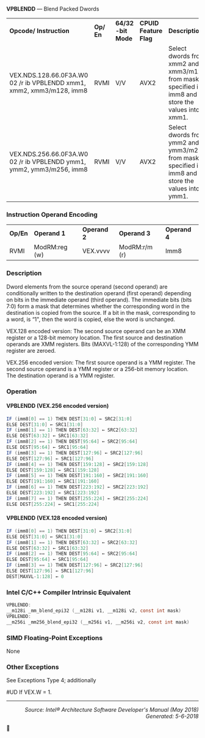 <b>VPBLENDD</b> —  Blend Packed Dwords
<table>
	<tr>
		<td><b>Opcode/ Instruction</b></td>
		<td><b>Op/ En</b></td>
		<td><b>64/32 -bit Mode</b></td>
		<td><b>CPUID Feature Flag</b></td>
		<td><b>Description</b></td>
	</tr>
	<tr>
		<td>VEX.NDS.128.66.0F3A.W0 02 /r ib VPBLENDD xmm1, xmm2, xmm3/m128, imm8</td>
		<td>RVMI</td>
		<td>V/V</td>
		<td>AVX2</td>
		<td>Select dwords from xmm2 and xmm3/m128 from mask specified in imm8 and store the values into xmm1.</td>
	</tr>
	<tr>
		<td>VEX.NDS.256.66.0F3A.W0 02 /r ib VPBLENDD ymm1, ymm2, ymm3/m256, imm8</td>
		<td>RVMI</td>
		<td>V/V</td>
		<td>AVX2</td>
		<td>Select dwords from ymm2 and ymm3/m256 from mask specified in imm8 and store the values into ymm1.</td>
	</tr>
</table>


### Instruction Operand Encoding
<table>
	<tr>
		<td><b>Op/En</b></td>
		<td><b>Operand 1</b></td>
		<td><b>Operand 2</b></td>
		<td><b>Operand 3</b></td>
		<td><b>Operand 4</b></td>
	</tr>
	<tr>
		<td>RVMI</td>
		<td>ModRM:reg (w)</td>
		<td>VEX.vvvv</td>
		<td>ModRM:r/m (r)</td>
		<td>Imm8</td>
	</tr>
</table>


### Description
Dword elements from the source operand (second operand) are conditionally written to the destination operand
(first operand) depending on bits in the immediate operand (third operand). The immediate bits (bits 7:0) form a
mask that determines whether the corresponding word in the destination is copied from the source. If a bit in the
mask, corresponding to a word, is “1", then the word is copied, else the word is unchanged.

VEX.128 encoded version: The second source operand can be an XMM register or a 128-bit memory location. The
first source and destination operands are XMM registers. Bits (MAXVL-1:128) of the corresponding YMM register
are zeroed.

VEX.256 encoded version: The first source operand is a YMM register. The second source operand is a YMM register
or a 256-bit memory location. The destination operand is a YMM register.

### Operation


#### VPBLENDD (VEX.256 encoded version)
```java
IF (imm8[0] == 1) THEN DEST[31:0] ← SRC2[31:0]
ELSE DEST[31:0] ← SRC1[31:0]
IF (imm8[1] == 1) THEN DEST[63:32] ← SRC2[63:32]
ELSE DEST[63:32] ← SRC1[63:32]
IF (imm8[2] == 1) THEN DEST[95:64] ← SRC2[95:64]
ELSE DEST[95:64] ← SRC1[95:64]
IF (imm8[3] == 1) THEN DEST[127:96] ← SRC2[127:96]
ELSE DEST[127:96] ← SRC1[127:96]
IF (imm8[4] == 1) THEN DEST[159:128] ← SRC2[159:128]
ELSE DEST[159:128] ← SRC1[159:128]
IF (imm8[5] == 1) THEN DEST[191:160] ← SRC2[191:160]
ELSE DEST[191:160] ← SRC1[191:160]
IF (imm8[6] == 1) THEN DEST[223:192] ← SRC2[223:192]
ELSE DEST[223:192] ← SRC1[223:192]
IF (imm8[7] == 1) THEN DEST[255:224] ← SRC2[255:224]
ELSE DEST[255:224] ← SRC1[255:224]
```
#### VPBLENDD (VEX.128 encoded version)
```java
IF (imm8[0] == 1) THEN DEST[31:0] ← SRC2[31:0]
ELSE DEST[31:0] ← SRC1[31:0]
IF (imm8[1] == 1) THEN DEST[63:32] ← SRC2[63:32]
ELSE DEST[63:32] ← SRC1[63:32]
IF (imm8[2] == 1) THEN DEST[95:64] ← SRC2[95:64]
ELSE DEST[95:64] ← SRC1[95:64]
IF (imm8[3] == 1) THEN DEST[127:96] ← SRC2[127:96]
ELSE DEST[127:96] ← SRC1[127:96]
DEST[MAXVL-1:128] ← 0
```
### Intel C/C++ Compiler Intrinsic Equivalent
```c
VPBLENDD:
__m128i _mm_blend_epi32 (__m128i v1, __m128i v2, const int mask)
VPBLENDD:
__m256i _mm256_blend_epi32 (__m256i v1, __m256i v2, const int mask)
```
### SIMD Floating-Point Exceptions
None

### Other Exceptions

See Exceptions Type 4; additionally
<p>#UD
If VEX.W = 1.

 --- 
<p align="right"><i>Source: Intel® Architecture Software Developer's Manual (May 2018)<br>Generated: 5-6-2018</i></p>
